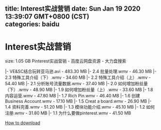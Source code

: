 
title: Interest实战营销
date: Sun Jan 19 2020 13:39:07 GMT+0800 (CST)    
categories: baidu
---

# Interest实战营销
size: 1.05 GB
 Pinterest实战营销 - 百度云网盘资源 - 大力盘搜索
 
|- VE&SC结合玩转亚马逊.avi - 483.30 MB
|- 2.4 批量处理.wmv - 46.30 MB
|- 2.3 特殊工具介绍（下）.wmv - 34.60 MB
|- 2.2 特殊工具介绍（上）.wmv - 54.40 MB
|- 2.1 分析账号流量数据.wmv - 37.40 MB
|- 2.0  如何增加粉丝量（下）.wmv - 48.90 MB
|- 1.9 如何增加粉丝量（上）.wmv - 33.60 MB
|- 1.8 内容运营.wmv - 47.80 MB
|- 1.7 Rich Pin.wmv - 46.40 MB
|- 1.6 创建Business Account.wmv - 17.10 MB
|- 1.5 Creat a board.wmv - 26.90 MB
|- 1.4 资料完善.wmv - 51.20 MB
|- 1.3 模块功能介绍.wmv - 45.10 MB
|- 1.2 如何注册.wmv - 31.80 MB
|- 1.1 为什么要做pinterest.wmv - 41.50 MB

[How to download](https://bpcam.bemobtrk.com/go/2ceec3aa-1ca2-46d6-b9ff-aaa5c184517c?jno=3988)